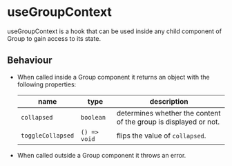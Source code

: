 # useGroupContext

useGroupContext is a hook that can be used inside any child component of Group to gain access to its state.

## Behaviour
 - When called inside a Group component it returns an object with the following properties:  

      | name | type |  description |
      |-----------|------------|--------|
      | `collapsed` | `boolean` | determines whether the content of the group is displayed or not. | 
      | `toggleCollapsed` | `() => void` |  flips the value of `collapsed`. |


 - When called outside a Group component it throws an error.  
